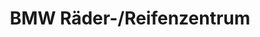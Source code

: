---
title: "BMW Räder-/Reifenzentrum"
url: /garching-bei-muenchen/bmw-raeder-reifenzentrum/
shop: Autowerkstatt
---